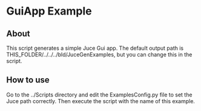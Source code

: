 
# GuiApp Example #


## About ##

This script generates a simple Juce Gui app. The default output path is THIS_FOLDER/../../../bld/JuceGenExamples, but you can change this in the script.

## How to use ##

Go to the ../Scripts directory and edit the ExamplesConfig.py file to set
the Juce path correctly. Then execute the script with the name of this example.


